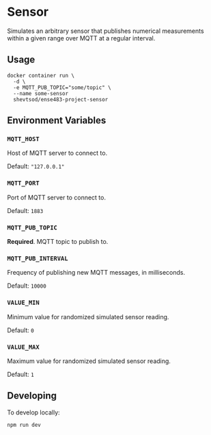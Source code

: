 # Sensor

Simulates an arbitrary sensor that publishes numerical measurements within a
given range over MQTT at a regular interval.

## Usage

```shell
docker container run \
  -d \
  -e MQTT_PUB_TOPIC="some/topic" \
  --name some-sensor
  shevtsod/ense483-project-sensor
```

## Environment Variables

### `MQTT_HOST`

Host of MQTT server to connect to.

Default: `"127.0.0.1"`

### `MQTT_PORT`

Port of MQTT server to connect to.

Default: `1883`

### `MQTT_PUB_TOPIC`

**Required**. MQTT topic to publish to.

### `MQTT_PUB_INTERVAL`

Frequency of publishing new MQTT messages, in milliseconds.

Default: `10000`

### `VALUE_MIN`

Minimum value for randomized simulated sensor reading.

Default: `0`

### `VALUE_MAX`

Maximum value for randomized simulated sensor reading.

Default: `1`

## Developing

To develop locally:

```shell
npm run dev
```
